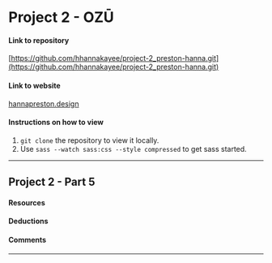 # Project 2 - OZŪ

#### Link to repository
[https://github.com/hhannakayee/project-2_preston-hanna.git](https://github.com/hhannakayee/project-2_preston-hanna.git)

#### Link to website
[hannapreston.design](http://hannapreston.design/MMC6278/project-2_final)
<!-- Edit this for Project 2 - Part 4 -->

#### Instructions on how to view
1. `git clone` the repository to view it locally.
2. Use `sass --watch sass:css --style compressed` to get sass started.

---

## Project 2 - Part 5

#### Resources

#### Deductions

#### Comments

---
